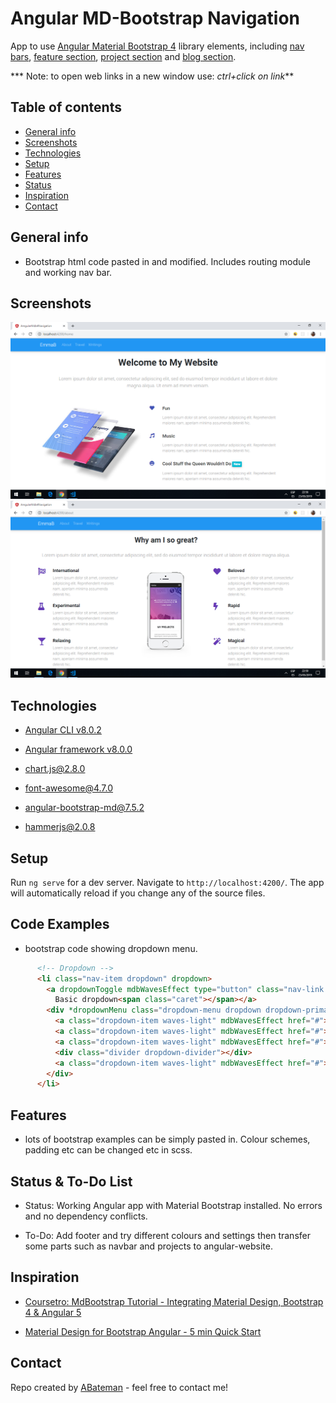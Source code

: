 # Angular MD-Bootstrap Navigation

App to use [Angular Material Bootstrap 4](https://mdbootstrap.com/docs/angular/) library elements, including [nav bars](https://mdbootstrap.com/docs/angular/navigation/navbar/), [feature section](https://mdbootstrap.com/docs/angular/sections/features/), [project section](https://mdbootstrap.com/docs/angular/sections/projects/) and [blog section](https://mdbootstrap.com/docs/angular/sections/blog/).

*** Note: to open web links in a new window use: _ctrl+click on link_**

## Table of contents

* [General info](#general-info)
* [Screenshots](#screenshots)
* [Technologies](#technologies)
* [Setup](#setup)
* [Features](#features)
* [Status](#status)
* [Inspiration](#inspiration)
* [Contact](#contact)

## General info

* Bootstrap html code pasted in and modified. Includes routing module and working nav bar.

## Screenshots

![Example screenshot](./img/home.png)
![Example screenshot](./img/about.png)

## Technologies

* [Angular CLI v8.0.2](https://github.com/angular/angular-cli)

* [Angular framework v8.0.0](https://angular.io/)

* [chart.js@2.8.0](https://www.npmjs.com/package/chart.js?activeTab=readme)

* [font-awesome@4.7.0](https://www.npmjs.com/package/font-awesome)

* [angular-bootstrap-md@7.5.2](https://www.npmjs.com/package/angular-bootstrap-md)

* [hammerjs@2.0.8](https://www.npmjs.com/package/hammerjs)

## Setup

Run `ng serve` for a dev server. Navigate to `http://localhost:4200/`. The app will automatically reload if you change any of the source files.

## Code Examples

* bootstrap code showing dropdown menu.

```html
      <!-- Dropdown -->
      <li class="nav-item dropdown" dropdown>
        <a dropdownToggle mdbWavesEffect type="button" class="nav-link dropdown-toggle waves-light" mdbWavesEffect>
          Basic dropdown<span class="caret"></span></a>
        <div *dropdownMenu class="dropdown-menu dropdown dropdown-primary" role="menu">
          <a class="dropdown-item waves-light" mdbWavesEffect href="#">Action</a>
          <a class="dropdown-item waves-light" mdbWavesEffect href="#">Another action</a>
          <a class="dropdown-item waves-light" mdbWavesEffect href="#">Something else here</a>
          <div class="divider dropdown-divider"></div>
          <a class="dropdown-item waves-light" mdbWavesEffect href="#">Separated link</a>
        </div>
      </li>
```

## Features

* lots of bootstrap examples can be simply pasted in. Colour schemes, padding etc can be changed etc in scss.

## Status & To-Do List

* Status: Working Angular app with Material Bootstrap installed. No errors and no dependency conflicts.

* To-Do: Add footer and try different colours and settings then transfer some parts such as navbar and projects to angular-website.

## Inspiration

* [Coursetro: MdBootstrap Tutorial - Integrating Material Design, Bootstrap 4 & Angular 5](https://www.youtube.com/watch?v=m68xvSiuijE)

* [Material Design for Bootstrap Angular - 5 min Quick Start](https://www.youtube.com/watch?v=J3M0QS6YB0w)

## Contact

Repo created by [ABateman](https://www.andrewbateman.org) - feel free to contact me!

